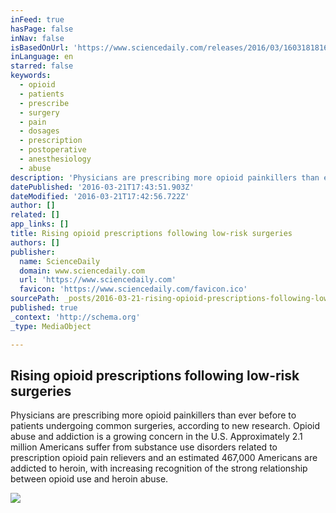 ```yaml
---
inFeed: true
hasPage: false
inNav: false
isBasedOnUrl: 'https://www.sciencedaily.com/releases/2016/03/160318181658.htm'
inLanguage: en
starred: false
keywords:
  - opioid
  - patients
  - prescribe
  - surgery
  - pain
  - dosages
  - prescription
  - postoperative
  - anesthesiology
  - abuse
description: 'Physicians are prescribing more opioid painkillers than ever before to patients undergoing common surgeries, according to new research. Opioid abuse and addiction is a growing concern in the U.S. Approximately 2.1 million Americans suffer from substance use disorders related to prescription opioid pain relievers and an estimated 467,000 Americans are addicted to heroin, with increasing recognition of the strong relationship between opioid use and heroin abuse.'
datePublished: '2016-03-21T17:43:51.903Z'
dateModified: '2016-03-21T17:42:56.722Z'
author: []
related: []
app_links: []
title: Rising opioid prescriptions following low-risk surgeries
authors: []
publisher:
  name: ScienceDaily
  domain: www.sciencedaily.com
  url: 'https://www.sciencedaily.com'
  favicon: 'https://www.sciencedaily.com/favicon.ico'
sourcePath: _posts/2016-03-21-rising-opioid-prescriptions-following-low-risk-surgeries.md
published: true
_context: 'http://schema.org'
_type: MediaObject

---
```

<article style=""><h1>Rising opioid prescriptions following low-risk surgeries</h1><p>Physicians are prescribing more opioid painkillers than ever before to patients undergoing common surgeries, according to new research. Opioid abuse and addiction is a growing concern in the U.S. Approximately 2.1 million Americans suffer from substance use disorders related to prescription opioid pain relievers and an estimated 467,000 Americans are addicted to heroin, with increasing recognition of the strong relationship between opioid use and heroin abuse.</p><img src="https://s3-us-west-2.amazonaws.com/the-grid-img/p/9c1d835eb83930a86893a43978cc5673eccfbdae.jpg" /></article>
